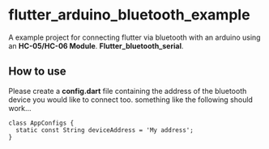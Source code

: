 # flutter_arduino_bluetooth_example

A example project for connecting flutter via bluetooth with an arduino using an **HC-05/HC-06 Module**.
**Flutter_bluetooth_serial**.

## How to use
 Please create a **config.dart** file containing the address of the bluetooth device you would like
 to connect too. something like the following should work...

```
class AppConfigs {
  static const String deviceAddress = 'My address';
}
```

